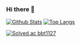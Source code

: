 ### Hi there 👋


[![Github Stats](https://github-readme-stats.vercel.app/api?username=eugene131&show_icons=true&theme=radical)](https://github.com/eugene131/github-readme-stats)
[![Top Langs](https://github-readme-stats.vercel.app/api/top-langs/?username=eugene131&layout=compact)](https://github.com/eugene131/github-readme-stats)


[![Solved.ac
bbt1127](http://mazassumnida.wtf/api/v2/generate_badge?boj={bbt1127})](https://solved.ac/{bbt1127})

<!--
**eugene131/eugene131** is a ✨ _special_ ✨ repository because its `README.md` (this file) appears on your GitHub profile.

Here are some ideas to get you started:

- 🔭 I’m currently working on ...
- 🌱 I’m currently learning ...
- 👯 I’m looking to collaborate on ...
- 🤔 I’m looking for help with ...
- 💬 Ask me about ...
- 📫 How to reach me: ...
- 😄 Pronouns: ...
- ⚡ Fun fact: ...
-->
